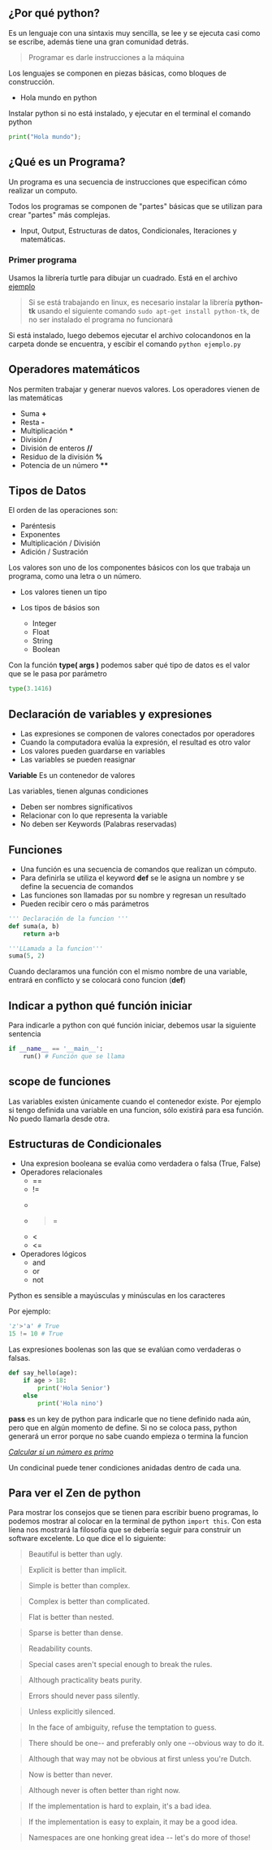 ## ¿Por qué python?

Es un lenguaje con una sintaxis muy sencilla, se lee y se ejecuta casi como se escribe, además tiene una gran comunidad detrás.

> Programar es darle instrucciones a la máquina

Los lenguajes se componen en piezas básicas, como bloques de construcción.

- Hola mundo en python 

Instalar python si no está instalado, y ejecutar en el terminal el comando python
```python 
print("Hola mundo");
```

## ¿Qué es un Programa?

Un programa es una secuencia de instrucciones que especifican cómo realizar un computo.

Todos los programas se componen de "partes" básicas que se utilizan para crear "partes" más complejas.

* Input, Output, Estructuras de datos, Condicionales, Iteraciones y matemáticas.

### Primer programa

Usamos la librería turtle para dibujar un cuadrado. Está en el archivo [ejemplo](ejemplo.py)

> Si se está trabajando en linux, es necesario instalar la librería **python-tk**  usando el siguiente comando `sudo apt-get install python-tk`, de no ser instalado el programa no funcionará

Si está instalado, luego debemos ejecutar el archivo colocandonos en la carpeta donde se encuentra, y escibir el comando `python ejemplo.py`

## Operadores matemáticos

Nos permiten trabajar y generar nuevos valores. Los operadores vienen de las matemáticas 
* Suma						__\+__
* Resta 					__\-__
* Multiplicación 			__\*__
* División 					__/__
* División de enteros 		__//__ 
* Residuo de la división 	__%__
* Potencia de un número 	__**__


## Tipos de Datos 

El orden de las operaciones son:
* Paréntesis
* Exponentes
* Multiplicación / División
* Adición / Sustración

Los valores son uno de los componentes básicos con los que trabaja un programa, como una letra o un número.

* Los valores tienen un tipo

* Los tipos de básios son
	- Integer <int>
	- Float <float>
	- String <str>
	- Boolean <bool>

Con la función **type( args )** podemos saber qué tipo de datos es el valor que se le pasa por parámetro

```python
type(3.1416)
```

## Declaración de variables y expresiones

* Las expresiones se componen de valores conectados por operadores
* Cuando la computadora evalúa la expresión, el resultad es otro valor 
* Los valores pueden guardarse en variables
* Las variables se pueden reasignar

**Variable** Es un contenedor de valores

Las variables, tienen algunas condiciones 
- Deben ser nombres significativos
- Relacionar con lo que representa la variable 
- No deben ser Keywords (Palabras reservadas)


## Funciones

* Una función es una secuencia de comandos que realizan un cómputo.
* Para definirla se utiliza el keyword **def** se le asigna un nombre y se define la secuencia de comandos 
* Las funciones son llamadas por su nombre y regresan un resultado
* Pueden recibir cero o más parámetros 

```python 
''' Declaración de la funcion '''
def suma(a, b)
	return a+b

'''LLamada a la funcion'''
suma(5, 2)
```

Cuando declaramos una función con el mismo nombre de una variable, entrará en conflicto y se colocará cono funcion (**def**)


## Indicar a python qué función iniciar

Para indicarle a python con qué función iniciar, debemos usar la siguiente sentencia 

```python
if __name__ == '__main__':
	run() # Función que se llama
```

## scope de funciones

Las variables existen únicamente cuando el contenedor existe. Por ejemplo si tengo definida una variable en una funcion, sólo existirá para esa función. No puedo llamarla desde otra.

## Estructuras de Condicionales

- Una expresion booleana se evalúa como verdadera o falsa (True, False)
- Operadores relacionales
	- ==
	- !=
	- > 
	- >=
	- <
	- <=
- Operadores lógicos
	- and
	- or
	- not

Python es sensible a mayúsculas y minúsculas en los caracteres

Por ejemplo:
```python
'z'>'a' # True
15 != 10 # True
```

Las expresiones boolenas son las que se evalúan como verdaderas o falsas.

```python
def say_hello(age):
	if age > 18:
		print('Hola Senior')
	else 
		print('Hola nino')
```

**pass** es un key de python para indicarle que no tiene definido nada aún, pero que en algún momento de define. Si no se coloca pass, python generará un error porque no sabe cuando empieza o termina la funcion

*[Calcular si un número es primo](numeros_primos.py)*

Un condicinal puede tener condiciones anidadas dentro de cada una.


## Para ver el Zen de python

Para mostrar los consejos que se tienen para escribir bueno programas, lo podemos mostrar al colocar en la terminal de python `import this`. Con esta líena nos mostrará la filosofía que se debería seguir para construir un software excelente. Lo que dice el lo siguiente:

>Beautiful is better than ugly.

>Explicit is better than implicit.

>Simple is better than complex.

>Complex is better than complicated.

>Flat is better than nested.

>Sparse is better than dense.

>Readability counts.

>Special cases aren't special enough to break the rules.

>Although practicality beats purity.

>Errors should never pass silently.

>Unless explicitly silenced.

>In the face of ambiguity, refuse the temptation to guess.

>There should be one-- and preferably only one --obvious way to do it.

>Although that way may not be obvious at first unless you're Dutch.

>Now is better than never.

>Although never is often better than right now.

>If the implementation is hard to explain, it's a bad idea.

>If the implementation is easy to explain, it may be a good idea.

>Namespaces are one honking great idea -- let's do more of those!